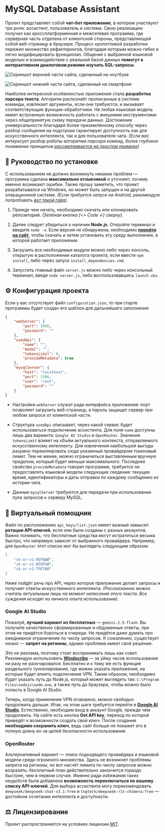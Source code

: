 # MySQL Database Assistant

Проект представляет собой **чат-бот приложение**, в котором участвуют три роли: ассистент, пользователь и система. Свою реализацию получил как кроссплатформенная и межсетевая программа, где серверная часть отделена от клиентской стороны, представляющей собой веб-страницу в браузере. Процесс кропотливой разработки пережил множество рефакторингов, благодаря которым можно гибко и легко модифицировать функционал. Общение с выбранной языковой моделью и взаимодействие с реальной базой данных **помогут в интерактивном диалоговом режиме изучать SQL-запросы**.

![Скриншот верхней части сайта, сделанный на ноутбуке](demonstrative_material/website_top_from_laptop.jpg "Скриншот верхней части сайта, сделанный на ноутбуке")

![Скриншот нижней части сайта, сделанный на смартфоне](demonstrative_material/website_bottom_from_smartphone.jpg "Скриншот нижней части сайта, сделанный на смартфоне")

Наиболее интересной особенностью приложения стала **разработка парсера текста**. Алгоритм распознаёт прописанные в системе команды, извлекает аргументы, если они требуются, и вызывает соответствующие функции-обработчики. Не любая языковая модель имеет встроенную возможность работать с внешними инструментами через общепринятую схему передачи данных. Достижение универсальности благодаря более приземлённому способу через разбор сообщения на подстроки гарантирует доступность как для искусственного интеллекта, так и для пользователя чата. *(Если вас интересует разбор работы алгоритма парсера команд, более глубокое понимание принципов [рассматривается на простом примере](demonstrative_material/step-by-step_message_processing.md)).*

## 📒 Руководство по установке

С использованием не должно возникнуть никаких проблем — программа сделана **максимально отзывчивой** и уточняет, почему именно возникают ошибки. Также прошу заметить, что проект разрабатывался на Windows, но может быть запущен и на другой операционной системе. *(Если требуется запуск на Android, рекомендую попробовать [вот такой гайд](https://habr.com/ru/articles/301442)).*

1. Прежде чем начать, необходимо скачать или клонировать репозиторий. *(Зелёная кнопка [<> Code ↓] сверху).*

2. Далее следует убедиться о наличии **Node.js**. Откройте терминал и введите `node -v`. Если версия не обнаружена, необходимо **[перейти на сайт](https://nodejs.org)**, чтобы скачать и затем установить эту среду выполнения, в которой работает приложение.

3. Загрузить все необходимые модули можно либо через консоль, открытую в расположении каталога проекта, если ввести `npm install`, либо через запуск `install_dependencies.cmd`.

4. Запустить главный файл `server.js` можно либо через консольный терминал, введя `node server.js`, либо воспользовавшись `launch.vbs`.

## ⚙ Конфигурация проекта

Если у вас отсутствует файл `configuration.json`, то при старте программы будет создан его шаблон для дальнейшего заполнения:

```json
{
	"webServer": {
		"port": 3000,
		"password": ""
	},
	"usedApi": {
		"name": "",
		"model": "",
		"tokensLimit": 0,
		"provideMetadata": true
	},
	"mysqlServer": {
		"host": "localhost",
		"port": 3306,
		"user": "root",
		"password": ""
	}
}
```

- Настройки `webServer` служат ради интерфейса приложения: порт позволяет загрузить веб-страницу, а пароль защищет сервер при любом запросе от клиентской части.

- Структура `usedApi` описывает, через какой сервис будет использоваться подключение ассистента. Для поля `name` доступны лишь два варианта: `Google AI Studio` и `OpenRouter`. Значение `tokensLimit` влияет на объём актуального контекста, отправляемого искусственному интеллекту. Для извлечения наибольшей выгоды разумно перекопировать сюда указанный провайдером токеновый лимит. Тем не менее, можно ограничиться выставленным вручную пределом, который будет меньше максимального. Последнее свойство `provideMetadata` говорит программе, требуется ли предоставлять языковой модели следующие сведения: текущее время, идентификаторы и даты отправки по каждому сообщению из истории чата.

- Данные `mysqlServer` требуются для передачи при использовании пула запросов к серверу MySQL.

## 🤖 Виртуальный помощник

Файл по расположению `api_keys/list.json` имеет важный замысел **ротации API-ключей**, если они были созданы с разных аккаунтов. Важно понимать, что бесплатные средства могут истратиться весьма быстро, что напрямую зависит от выбранного провайдера. Например, для `OpenRouter` этот список мог бы выглядеть следующим образом:

```json
[
	"sk-or-v1-ПЕРВЫЙ",
	"sk-or-v1-ВТОРОЙ",
	"sk-or-v1-ТРЕТИЙ"
]
```

Ниже пойдёт речь про API, через которое приложение делает запросы и получает ответы искусственного интеллекта. *(Рассказанное можно считать актуальным лишь на момент написания этого текста. Все суждения исходят из личного опыта использования).*

### Google AI Studio

Пожалуй, **лучший вариант из бесплатных** — `gemini-2.5-flash`. Вы получите качественно сформированные и обдуманные ответы, при этом не придётся бороться в очереди. Не придётся даже думать про ежедневное ограничение по числу запросов. К сожалению, существует нюанс — **запрет на регионы**, однако проблема имеет своё решение.

Это не реклама, поэтому стоит воспринимать лишь как совет. Рекомендую использовать **[Windscribe](https://windscribe.com/download)** — за уйму часов использования ни разу не разочаровался. Бесплатно и к тому же есть функция раздельного туннелирования, где можно указать приложения, на которые будет влиять подключение VPN. Таким образом, необходимо будет указать путь до Node.js, который может выглядеть так: `C:\Program Files\nodejs\node.exe`, а также путь до браузера, чтобы можно было попасть в Google AI Studio.

Теперь, когда применение VPN оговорено, можно свободно продолжить дальше. Итак, на этом шаге требуется перейти в **[Google AI Studio](https://aistudio.google.com)**. Естественно, необходим вход в аккаунт Google, прежде чем продолжить. На сайте есть кнопка **Get API key**, переход по которой приведёт к возможности создать свой ключ. После создания **необходимо сохранить ключ**, ведь сайт больше не покажет его в полную длину из-за целей безопасности использования.

### OpenRouter

Альтернативный вариант — поиск подходящего провайдера и языковой модели среди огромного множества. Здесь не возникнет проблемы запрета на регионы, но вот насчёт лимита по числу запросов можно возразить: бесплатный план действительно закончится гораздо быстрее, чем в первом случае. Именно ради избежания таких неудобств была добавлена **возможность переключаться по вашему списку API-ключей**. Для выбора ассистента могу порекомендовать `deepseek/deepseek-chat-v3.1:free` и `tngtech/deepseek-r1t-chimera:free` — достойное сочетание интеллекта и доступности.

## ⚖️ Лицензирование

Проект распространяется на условиях лицензии [MIT](LICENSE).